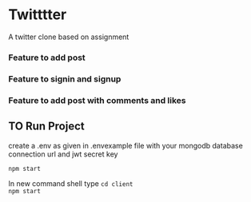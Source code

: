 # Twitttter
A twitter clone based on assignment 

### Feature to add post
### Feature to signin and signup 
### Feature to add post with comments and likes



## TO Run Project
create a .env as given in .envexample file with your mongodb database connection url and jwt secret key 

```npm start```

In new command shell type
```cd client```   
```npm start``` 
